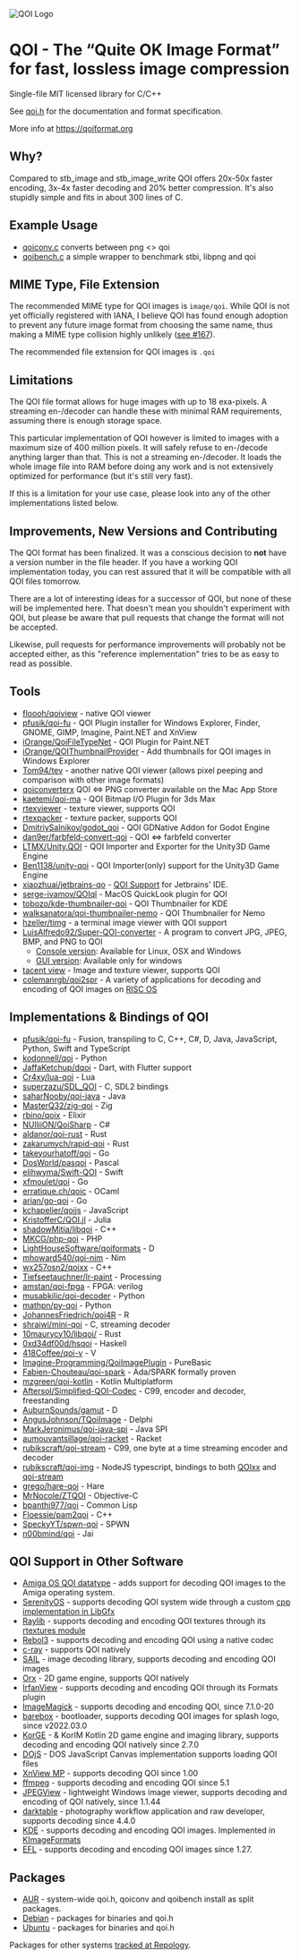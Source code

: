 ![QOI Logo](https://qoiformat.org/qoi-logo.svg)

# QOI - The “Quite OK Image Format” for fast, lossless image compression

Single-file MIT licensed library for C/C++

See [qoi.h](https://github.com/phoboslab/qoi/blob/master/qoi.h) for
the documentation and format specification.

More info at https://qoiformat.org


## Why?

Compared to stb_image and stb_image_write QOI offers 20x-50x faster encoding,
3x-4x faster decoding and 20% better compression. It's also stupidly simple and
fits in about 300 lines of C.


## Example Usage

- [qoiconv.c](https://github.com/phoboslab/qoi/blob/master/qoiconv.c)
converts between png <> qoi
 - [qoibench.c](https://github.com/phoboslab/qoi/blob/master/qoibench.c)
a simple wrapper to benchmark stbi, libpng and qoi


## MIME Type, File Extension

The recommended MIME type for QOI images is `image/qoi`. While QOI is not yet
officially registered with IANA, I believe QOI has found enough adoption to
prevent any future image format from choosing the same name, thus making a 
MIME type collision highly unlikely ([see #167](https://github.com/phoboslab/qoi/issues/167)).

The recommended file extension for QOI images is `.qoi`


## Limitations

The QOI file format allows for huge images with up to 18 exa-pixels. A streaming 
en-/decoder can handle these with minimal RAM requirements, assuming there is 
enough storage space.

This particular implementation of QOI however is limited to images with a 
maximum size of 400 million pixels. It will safely refuse to en-/decode anything
larger than that. This is not a streaming en-/decoder. It loads the whole image
file into RAM before doing any work and is not extensively optimized for 
performance (but it's still very fast).

If this is a limitation for your use case, please look into any of the other 
implementations listed below.


## Improvements, New Versions and Contributing

The QOI format has been finalized. It was a conscious decision to **not** have a
version number in the file header. If you have a working QOI implementation today, 
you can rest assured that it will be compatible with all QOI files tomorrow.

There are a lot of interesting ideas for a successor of QOI, but none of these will 
be implemented here. That doesn't mean you shouldn't experiment with QOI, but please
be aware that pull requests that change the format will not be accepted.

Likewise, pull requests for performance improvements will probably not be accepted
either, as this "reference implementation" tries to be as easy to read as possible.


## Tools

- [floooh/qoiview](https://github.com/floooh/qoiview) - native QOI viewer
- [pfusik/qoi-fu](https://github.com/pfusik/qoi-fu/releases) - QOI Plugin installer for Windows Explorer, Finder, GNOME, GIMP, Imagine, Paint.NET and XnView
- [iOrange/QoiFileTypeNet](https://github.com/iOrange/QoiFileTypeNet/releases) - QOI Plugin for Paint.NET
- [iOrange/QOIThumbnailProvider](https://github.com/iOrange/QOIThumbnailProvider) - Add thumbnails for QOI images in Windows Explorer
- [Tom94/tev](https://github.com/Tom94/tev) - another native QOI viewer (allows pixel peeping and comparison with other image formats)
- [qoiconverterx](https://apps.apple.com/br/app/qoiconverterx/id1602159820) QOI <=> PNG converter available on the Mac App Store
- [kaetemi/qoi-ma](https://github.com/kaetemi/qoi-max) - QOI Bitmap I/O Plugin for 3ds Max
- [rtexviewer](https://raylibtech.itch.io/rtexviewer) - texture viewer, supports QOI
- [rtexpacker](https://raylibtech.itch.io/rtexpacker) - texture packer, supports QOI
- [DmitriySalnikov/godot_qoi](https://github.com/DmitriySalnikov/godot_qoi) - QOI GDNative Addon for Godot Engine
- [dan9er/farbfeld-convert-qoi](https://gitlab.com/dan9er/farbfeld-convert-qoi) - QOI <=> farbfeld converter
- [LTMX/Unity.QOI](https://github.com/LTMX/Unity.QOI) - QOI Importer and Exporter for the Unity3D Game Engine
- [Ben1138/unity-qoi](https://github.com/Ben1138/unity-qoi) - QOI Importer(only) support for the Unity3D Game Engine
- [xiaozhuai/jetbrains-qo](https://github.com/xiaozhuai/jetbrains-qoi) - [QOI Support](https://plugins.jetbrains.com/plugin/19352-qoi-support) for Jetbrains' IDE.
- [serge-ivamov/QOIql](https://github.com/serge-ivamov/QOIql) - MacOS QuickLook plugin for QOI
- [tobozo/kde-thumbnailer-qoi](https://github.com/tobozo/kde-thumbnailer-qoi) - QOI Thumbnailer for KDE
- [walksanatora/qoi-thumbnailer-nemo](https://github.com/walksanatora/qoi-thumbnailer-nemo) - QOI Thumbnailer for Nemo
- [hzeller/timg](https://github.com/hzeller/timg) - a terminal image viewer with QOI support
- [LuisAlfredo92/Super-QOI-converter](https://github.com/LuisAlfredo92/Super-QOI-converter "LuisAlfredo92/Super-QOI-converter") - A program to convert JPG, JPEG, BMP, and PNG to QOI
	- [Console version](https://github.com/LuisAlfredo92/Super-QOI-converter-Console- "Console version"): Available for Linux, OSX and Windows
	- [GUI version](https://github.com/LuisAlfredo92/Super-QOI-converter-GUI- "GUI version"): Available only for windows
- [tacent view](https://github.com/bluescan/tacentview) - Image and texture viewer, supports QOI
- [colemanrgb/qoi2spr](https://github.com/colemanrgb/qoi2spr) - A variety of applications for decoding and encoding of QOI images on [RISC OS](https://www.riscosopen.org/)

## Implementations & Bindings of QOI

- [pfusik/qoi-fu](https://github.com/pfusik/qoi-fu) - Fusion, transpiling to C, C++, C#, D, Java, JavaScript, Python, Swift and TypeScript
- [kodonnell/qoi](https://github.com/kodonnell/qoi) - Python
- [JaffaKetchup/dqoi](https://github.com/JaffaKetchup/dqoi) - Dart, with Flutter support
- [Cr4xy/lua-qoi](https://github.com/Cr4xy/lua-qoi) - Lua
- [superzazu/SDL_QOI](https://github.com/superzazu/SDL_QOI) - C, SDL2 bindings
- [saharNooby/qoi-java](https://github.com/saharNooby/qoi-java) - Java
- [MasterQ32/zig-qoi](https://github.com/MasterQ32/zig-qoi) - Zig
- [rbino/qoix](https://github.com/rbino/qoix) - Elixir
- [NUlliiON/QoiSharp](https://github.com/NUlliiON/QoiSharp) - C#
- [aldanor/qoi-rust](https://github.com/aldanor/qoi-rust) - Rust
- [zakarumych/rapid-qoi](https://github.com/zakarumych/rapid-qoi) - Rust
- [takeyourhatoff/qoi](https://github.com/takeyourhatoff/qoi) - Go
- [DosWorld/pasqoi](https://github.com/DosWorld/pasqoi) - Pascal
- [elihwyma/Swift-QOI](https://github.com/elihwyma/Swift-QOI) - Swift
- [xfmoulet/qoi](https://github.com/xfmoulet/qoi) - Go
- [erratique.ch/qoic](https://erratique.ch/software/qoic) - OCaml
- [arian/go-qoi](https://github.com/arian/go-qoi) - Go
- [kchapelier/qoijs](https://github.com/kchapelier/qoijs) - JavaScript
- [KristofferC/QOI.jl](https://github.com/KristofferC/QOI.jl) - Julia
- [shadowMitia/libqoi](https://github.com/shadowMitia/libqoi) - C++
- [MKCG/php-qoi](https://github.com/MKCG/php-qoi) - PHP
- [LightHouseSoftware/qoiformats](https://github.com/LightHouseSoftware/qoiformats) - D
- [mhoward540/qoi-nim](https://github.com/mhoward540/qoi-nim) - Nim
- [wx257osn2/qoixx](https://github.com/wx257osn2/qoixx) - C++
- [Tiefseetauchner/lr-paint](https://github.com/Tiefseetauchner/lr-paint) - Processing
- [amstan/qoi-fpga](https://github.com/amstan/qoi-fpga) - FPGA: verilog
- [musabkilic/qoi-decoder](https://github.com/musabkilic/qoi-decoder) - Python
- [mathpn/py-qoi](https://github.com/mathpn/py-qoi) - Python
- [JohannesFriedrich/qoi4R](https://github.com/JohannesFriedrich/qoi4R) - R
- [shraiwi/mini-qoi](https://github.com/shraiwi/mini-qoi) - C, streaming decoder
- [10maurycy10/libqoi/](https://github.com/10maurycy10/libqoi/) - Rust
- [0xd34df00d/hsqoi](https://github.com/0xd34df00d/hsqoi) - Haskell
- [418Coffee/qoi-v](https://github.com/418Coffee/qoi-v) - V
- [Imagine-Programming/QoiImagePlugin](https://github.com/Imagine-Programming/QoiImagePlugin) - PureBasic
- [Fabien-Chouteau/qoi-spark](https://github.com/Fabien-Chouteau/qoi-spark) - Ada/SPARK formally proven
- [mzgreen/qoi-kotlin](https://github.com/mzgreen/qoi-kotlin) - Kotlin Multiplatform
- [Aftersol/Simplified-QOI-Codec](https://github.com/Aftersol/Simplified-QOI-Codec) - C99, encoder and decoder, freestanding
- [AuburnSounds/gamut](https://github.com/AuburnSounds/gamut) - D
- [AngusJohnson/TQoiImage](https://github.com/AngusJohnson/TQoiImage) - Delphi
- [MarkJeronimus/qoi-java-spi](https://github.com/MarkJeronimus/qoi-java-spi) - Java SPI
- [aumouvantsillage/qoi-racket](https://github.com/aumouvantsillage/qoi-racket) - Racket
- [rubikscraft/qoi-stream](https://github.com/rubikscraft/qoi-stream) - C99, one byte at a time streaming encoder and decoder
- [rubikscraft/qoi-img](https://github.com/rubikscraft/qoi-img) - NodeJS typescript, bindings to both [QOIxx](https://github.com/wx257osn2/qoixx) and [qoi-stream](https://github.com/rubikscraft/qoi-stream)
- [grego/hare-qoi](https://git.sr.ht/~grego/hare-qoi) - Hare
- [MrNocole/ZTQOI](https://github.com/MrNocole/ZTQOI) - Objective-C
- [bpanthi977/qoi](https://github.com/bpanthi977/qoi) - Common Lisp
- [Floessie/pam2qoi](https://github.com/Floessie/pam2qoi) - C++
- [SpeckyYT/spwn-qoi](https://github.com/SpeckyYT/spwn-qoi) - SPWN
- [n00bmind/qoi](https://github.com/n00bmind/qoi) - Jai

## QOI Support in Other Software

- [Amiga OS QOI datatype](https://github.com/dgaw/qoi-datatype) - adds support for decoding QOI images to the Amiga operating system.
- [SerenityOS](https://github.com/SerenityOS/serenity) - supports decoding QOI system wide through a custom [cpp implementation in LibGfx](https://github.com/SerenityOS/serenity/blob/master/Userland/Libraries/LibGfx/QOILoader.h)
- [Raylib](https://github.com/raysan5/raylib) - supports decoding and encoding QOI textures through its [rtextures module](https://github.com/raysan5/raylib/blob/master/src/rtextures.c)
- [Rebol3](https://github.com/Oldes/Rebol3/issues/39) - supports decoding and encoding QOI using a native codec
- [c-ray](https://github.com/vkoskiv/c-ray) - supports QOI natively
- [SAIL](https://sail.software) - image decoding library, supports decoding and encoding QOI images
- [Orx](https://github.com/orx/orx) - 2D game engine, supports QOI natively
- [IrfanView](https://www.irfanview.com) - supports decoding and encoding QOI through its Formats plugin
- [ImageMagick](https://github.com/ImageMagick/ImageMagick) - supports decoding and encoding QOI, since 7.1.0-20
- [barebox](https://barebox.org) - bootloader, supports decoding QOI images for splash logo, since v2022.03.0
- [KorGE](https://korge.org) - & KorIM Kotlin 2D game engine and imaging library, supports decoding and encoding QOI natively since 2.7.0
- [DOjS](https://github.com/SuperIlu/DOjS) - DOS JavaScript Canvas implementation supports loading QOI files
- [XnView MP](https://www.xnview.com/en/xnviewmp/) - supports decoding QOI since 1.00
- [ffmpeg](https://ffmpeg.org/) - supports decoding and encoding QOI since 5.1
- [JPEGView](https://github.com/sylikc/jpegview) - lightweight Windows image viewer, supports decoding and encoding of QOI natively, since 1.1.44
- [darktable](https://github.com/darktable-org/darktable) - photography workflow application and raw developer, supports decoding since 4.4.0
- [KDE](https://kde.org) - supports decoding and encoding QOI images. Implemented in [KImageFormats](https://invent.kde.org/frameworks/kimageformats)
- [EFL](https://www.enlightenment.org) - supports decoding and encoding QOI images since 1.27.

## Packages

- [AUR](https://aur.archlinux.org/pkgbase/qoi-git/) - system-wide qoi.h, qoiconv and qoibench install as split packages.
- [Debian](https://packages.debian.org/bookworm/source/qoi) - packages for binaries and qoi.h
- [Ubuntu](https://launchpad.net/ubuntu/+source/qoi) - packages for binaries and qoi.h

Packages for other systems [tracked at Repology](https://repology.org/project/qoi/versions).
